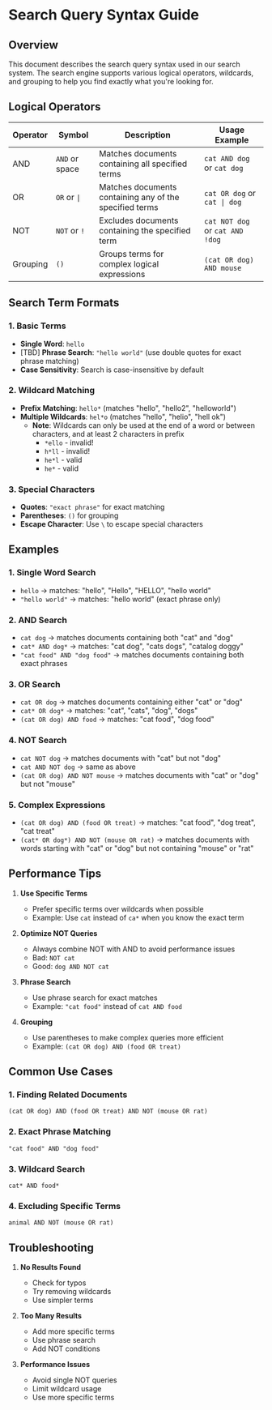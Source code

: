# Search Query Syntax Guide

## Overview

This document describes the search query syntax used in our search system. The search engine supports various logical operators, wildcards, and grouping to help you find exactly what you're looking for.

## Logical Operators

| Operator | Symbol | Description | Usage Example |
|----------|--------|-------------|---------------|
| AND      | `AND` or space | Matches documents containing all specified terms | `cat AND dog` or `cat dog` |
| OR       | `OR` or `\|` | Matches documents containing any of the specified terms | `cat OR dog` or `cat \| dog` |
| NOT      | `NOT` or `!` | Excludes documents containing the specified term | `cat NOT dog` or `cat AND !dog` |
| Grouping | `()` | Groups terms for complex logical expressions | `(cat OR dog) AND mouse` |

## Search Term Formats

### 1. Basic Terms
- **Single Word**: `hello`
- [TBD] **Phrase Search**: `"hello world"` (use double quotes for exact phrase matching)
- **Case Sensitivity**: Search is case-insensitive by default

### 2. Wildcard Matching
- **Prefix Matching**: `hello*` (matches "hello", "hello2", "helloworld")
- **Multiple Wildcards**: `hel*o` (matches "hello", "helio", "hell ok")
  - **Note**: Wildcards can only be used at the end of a word or between characters, and at least 2 characters in prefix
    - `*ello` - invalid!
    - `h*ll` - invalid!
    - `he*l` - valid
    - `he*` - valid

### 3. Special Characters
- **Quotes**: `"exact phrase"` for exact matching
- **Parentheses**: `()` for grouping
- **Escape Character**: Use `\` to escape special characters

## Examples

### 1. Single Word Search
- `hello` → matches: "hello", "Hello", "HELLO", "hello world"
- `"hello world"` → matches: "hello world" (exact phrase only)

### 2. AND Search
- `cat dog` → matches documents containing both "cat" and "dog"
- `cat* AND dog*` → matches: "cat dog", "cats dogs", "catalog doggy"
- `"cat food" AND "dog food"` → matches documents containing both exact phrases

### 3. OR Search
- `cat OR dog` → matches documents containing either "cat" or "dog"
- `cat* OR dog*` → matches: "cat", "cats", "dog", "dogs"
- `(cat OR dog) AND food` → matches: "cat food", "dog food"

### 4. NOT Search
- `cat NOT dog` → matches documents with "cat" but not "dog"
- `cat AND NOT dog` → same as above
- `(cat OR dog) AND NOT mouse` → matches documents with "cat" or "dog" but not "mouse"

### 5. Complex Expressions
- `(cat OR dog) AND (food OR treat)` → matches: "cat food", "dog treat", "cat treat"
- `(cat* OR dog*) AND NOT (mouse OR rat)` → matches documents with words starting with "cat" or "dog" but not containing "mouse" or "rat"

## Performance Tips

1. **Use Specific Terms**
   - Prefer specific terms over wildcards when possible
   - Example: Use `cat` instead of `ca*` when you know the exact term

2. **Optimize NOT Queries**
   - Always combine NOT with AND to avoid performance issues
   - Bad: `NOT cat`
   - Good: `dog AND NOT cat`

3. **Phrase Search**
   - Use phrase search for exact matches
   - Example: `"cat food"` instead of `cat AND food`

4. **Grouping**
   - Use parentheses to make complex queries more efficient
   - Example: `(cat OR dog) AND (food OR treat)`

## Common Use Cases

### 1. Finding Related Documents
```
(cat OR dog) AND (food OR treat) AND NOT (mouse OR rat)
```

### 2. Exact Phrase Matching
```
"cat food" AND "dog food"
```

### 3. Wildcard Search
```
cat* AND food*
```

### 4. Excluding Specific Terms
```
animal AND NOT (mouse OR rat)
```

## Troubleshooting

1. **No Results Found**
   - Check for typos
   - Try removing wildcards
   - Use simpler terms

2. **Too Many Results**
   - Add more specific terms
   - Use phrase search
   - Add NOT conditions

3. **Performance Issues**
   - Avoid single NOT queries
   - Limit wildcard usage
   - Use more specific terms
